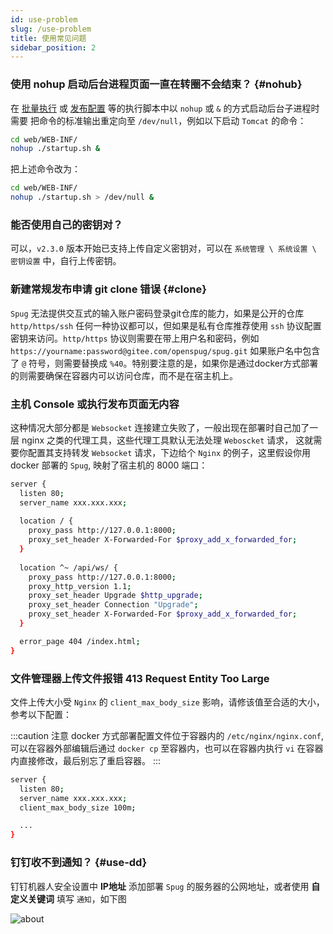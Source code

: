 ```yaml
---
id: use-problem
slug: /use-problem
title: 使用常见问题
sidebar_position: 2
---
```


### 使用 nohup 启动后台进程页面一直在转圈不会结束？ {#nohub}
在 [批量执行](/docs/batch-exec/) 或 [发布配置](/docs/deploy-config/) 等的执行脚本中以 `nohup` 或 `&` 的方式启动后台子进程时需要
把命令的标准输出重定向至 `/dev/null`，例如以下启动 `Tomcat` 的命令：

```bash
cd web/WEB-INF/
nohup ./startup.sh &
```
把上述命令改为：

```bash
cd web/WEB-INF/
nohup ./startup.sh > /dev/null &
```

### 能否使用自己的密钥对？
可以，`v2.3.0` 版本开始已支持上传自定义密钥对，可以在 `系统管理 \ 系统设置 \ 密钥设置` 中，自行上传密钥。

### 新建常规发布申请 git clone 错误 {#clone}
`Spug` 无法提供交互式的输入账户密码登录git仓库的能力，如果是公开的仓库 `http/https/ssh` 任何一种协议都可以，但如果是私有仓库推荐使用
`ssh` 协议配置密钥来访问。`http/https` 协议则需要在带上用户名和密码，例如 `https://yourname:password@gitee.com/openspug/spug.git`
如果账户名中包含了 `@` 符号，则需要替换成 `%40`。特别要注意的是，如果你是通过docker方式部署的则需要确保在容器内可以访问仓库，而不是在宿主机上。

### 主机 Console 或执行发布页面无内容
这种情况大部分都是 `Websocket` 连接建立失败了，一般出现在部署时自己加了一层 nginx 之类的代理工具，这些代理工具默认无法处理 `Weboscket` 请求，
这就需要你配置其支持转发 `Websocket` 请求，下边给个 `Nginx` 的例子，这里假设你用 docker 部署的 `Spug`, 映射了宿主机的 8000 端口：

```bash
server {
  listen 80;
  server_name xxx.xxx.xxx;
  
  location / {
    proxy_pass http://127.0.0.1:8000;
    proxy_set_header X-Forwarded-For $proxy_add_x_forwarded_for;
  }
 
  location ^~ /api/ws/ {
    proxy_pass http://127.0.0.1:8000;
    proxy_http_version 1.1;
    proxy_set_header Upgrade $http_upgrade;
    proxy_set_header Connection "Upgrade";
    proxy_set_header X-Forwarded-For $proxy_add_x_forwarded_for;
  }

  error_page 404 /index.html;
}
```

### 文件管理器上传文件报错 413 Request Entity Too Large
文件上传大小受 `Nginx` 的 `client_max_body_size` 影响，请修该值至合适的大小，参考以下配置：

:::caution 注意
docker 方式部署配置文件位于容器内的 `/etc/nginx/nginx.conf`, 可以在容器外部编辑后通过 `docker cp` 至容器内，也可以在容器内执行
`vi` 在容器内直接修改，最后别忘了重启容器。
:::

```bash
server {
  listen 80;
  server_name xxx.xxx.xxx;
  client_max_body_size 100m;

  ...
}
```

### 钉钉收不到通知？ {#use-dd}
钉钉机器人安全设置中 **IP地址** 添加部署 `Spug` 的服务器的公网地址，或者使用 **自定义关键词** 填写 `通知`，如下图

![about](https://cdn.spug.cc/v2/install-error-dd.png)
